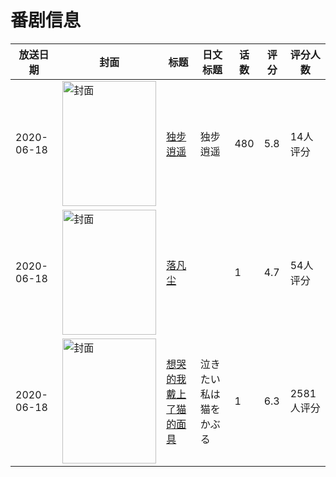 # 番剧信息

|放送日期|封面|标题|日文标题|话数|评分|评分人数|
|---|---|---|---|---|---|---|
|2020-06-18|<img src="https://lain.bgm.tv/pic/cover/c/7c/ba/282743_z5MCQ.jpg" alt="封面" style="width:150px;height:200px;object-fit:cover;">|[独步逍遥](https://bangumi.tv/subject/282743)|独步逍遥|480|5.8|14人评分|
|2020-06-18|<img src="https://lain.bgm.tv/pic/cover/c/ba/65/317320_BCoax.jpg" alt="封面" style="width:150px;height:200px;object-fit:cover;">|[落凡尘](https://bangumi.tv/subject/317320)||1|4.7|54人评分|
|2020-06-18|<img src="https://lain.bgm.tv/pic/cover/c/05/2e/299202_w72ww.jpg" alt="封面" style="width:150px;height:200px;object-fit:cover;">|[想哭的我戴上了猫的面具](https://bangumi.tv/subject/299202)|泣きたい私は猫をかぶる|1|6.3|2581人评分|
